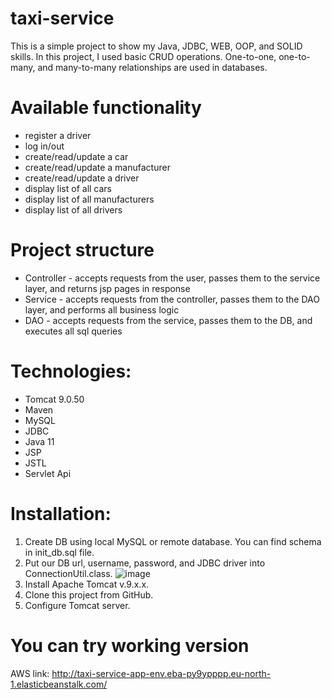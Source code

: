 ﻿# taxi-service
 This is a simple project to show my Java, JDBC, WEB, OOP, and SOLID skills. In this project, I used basic CRUD operations. One-to-one, one-to-many, and many-to-many relationships are used in databases.
# Available functionality
* register a driver
* log in/out
* create/read/update a car
* create/read/update a manufacturer
* create/read/update a driver
* display list of all cars
* display list of all manufacturers
* display list of all drivers
# Project structure
* Controller - accepts requests from the user, passes them to the service layer, and returns jsp pages in response
* Service - accepts requests from the controller, passes them to the DAO layer, and performs all business logic
* DAO - accepts requests from the service, passes them to the DB, and executes all sql queries
# Technologies:
* Tomcat 9.0.50
* Maven
* MySQL
* JDBC
* Java 11
* JSP
* JSTL
* Servlet Api
# Installation:
1. Create DB using local MySQL or remote database. You can find schema in init_db.sql file.
2. Put our DB url, username, password, and JDBC driver into ConnectionUtil.class.
   ![image](https://github.com/sZlishchev/taxi-service/assets/110261412/f084d0d9-30d6-479c-92d5-58062e750bb0)
3. Install Apache Tomcat v.9.x.x.
4. Clone this project from GitHub.
5. Configure Tomcat server.
# You can try working version
AWS link: http://taxi-service-app-env.eba-py9ypppp.eu-north-1.elasticbeanstalk.com/
